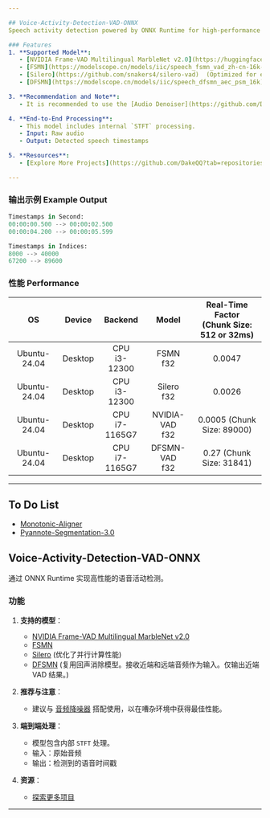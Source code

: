 ```yaml
---

## Voice-Activity-Detection-VAD-ONNX  
Speech activity detection powered by ONNX Runtime for high-performance applications.  

### Features  
1. **Supported Model**:
   - [NVIDIA Frame-VAD Multilingual MarbleNet v2.0](https://huggingface.co/nvidia/Frame_VAD_Multilingual_MarbleNet_v2.0)
   - [FSMN](https://modelscope.cn/models/iic/speech_fsmn_vad_zh-cn-16k-common-pytorch/summary)
   - [Silero](https://github.com/snakers4/silero-vad)  (Optimized for enhanced parallel computing performance)
   - [DFSMN](https://modelscope.cn/models/iic/speech_dfsmn_aec_psm_16k) (Reuse the Acoustic Echo Cancellation model. Accepts Near-End and Far-End audio as inputs. Output the Near-End VAD result only.)

3. **Recommendation and Note**:  
   - It is recommended to use the [Audio Denoiser](https://github.com/DakeQQ/Audio-Denoiser-ONNX) for optimal performance in noisy environments.

4. **End-to-End Processing**:  
   - This model includes internal `STFT` processing.  
   - Input: Raw audio  
   - Output: Detected speech timestamps  

5. **Resources**:  
   - [Explore More Projects](https://github.com/DakeQQ?tab=repositories)  

---
```

### 输出示例 Example Output
```python
Timestamps in Second:
00:00:00.500 --> 00:00:02.500
00:00:04.200 --> 00:00:05.599

Timestamps in Indices:
8000 --> 40000
67200 --> 89600
```

### 性能 Performance  
| OS           | Device       | Backend           | Model        | Real-Time Factor <br> (Chunk Size: 512 or 32ms) |
|:------------:|:------------:|:-----------------:|:------------:|:------------------------------------------------:|
| Ubuntu-24.04 | Desktop      | CPU <br> i3-12300 | FSMN <br> f32  | 0.0047                                         |  
| Ubuntu-24.04 | Desktop      | CPU <br> i3-12300 | Silero <br> f32  | 0.0026                                       |  
| Ubuntu-24.04 | Desktop      | CPU <br> i7-1165G7 | NVIDIA-VAD <br> f32  | 0.0005 (Chunk Size: 89000)              |  
| Ubuntu-24.04 | Desktop      | CPU <br> i7-1165G7 | DFSMN-VAD <br> f32  | 0.27 (Chunk Size: 31841)                 |  

---

## To Do List
- [Monotonic-Aligner](https://modelscope.cn/models/iic/speech_timestamp_prediction-v1-16k-offline/summary)
- [Pyannote-Segmentation-3.0](https://huggingface.co/pyannote/segmentation-3.0)

## Voice-Activity-Detection-VAD-ONNX  
通过 ONNX Runtime 实现高性能的语音活动检测。  

### 功能  
1. **支持的模型**：
   - [NVIDIA Frame-VAD Multilingual MarbleNet v2.0](https://huggingface.co/nvidia/Frame_VAD_Multilingual_MarbleNet_v2.0)
   - [FSMN](https://modelscope.cn/models/iic/speech_fsmn_vad_zh-cn-16k-common-pytorch/summary)
   - [Silero](https://github.com/snakers4/silero-vad)  (优化了并行计算性能)
   - [DFSMN](https://modelscope.cn/models/iic/speech_dfsmn_aec_psm_16k) (复用回声消除模型。接收近端和远端音频作为输入。仅输出近端 VAD 结果。)


3. **推荐与注意**：  
   - 建议与 [音频降噪器](https://github.com/DakeQQ/Audio-Denoiser-ONNX) 搭配使用，以在嘈杂环境中获得最佳性能。

4. **端到端处理**：  
   - 模型包含内部 `STFT` 处理。  
   - 输入：原始音频  
   - 输出：检测到的语音时间戳  

5. **资源**：  
   - [探索更多项目](https://github.com/DakeQQ?tab=repositories)  

---
